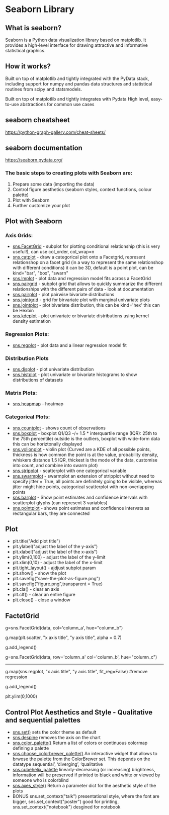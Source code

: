 # Seaborn Library

## What is seaborn?
Seaborn is a Python data visualization library based on matplotlib. It provides a high-level interface for drawing attractive and informative statistical graphics.

## How it works?
Built on top of matplotlib and tightly integrated with the PyData stack, including support for numpy and pandas data structures and statistical routines from scipy and statsmodels.

Built on top of matplotlib and tightly integrates with Pydata
High level, easy-to-use abstractions for common use cases

## seaborn cheatsheet
https://python-graph-gallery.com/cheat-sheets/

## seaborn documentation
https://seaborn.pydata.org/

### The basic steps to creating plots with Seaborn are:
 1. Prepare some data (importing the data)
 2. Control figure aesthetics (seaborn styles, context functions, colour palette)
 3. Plot with Seaborn
 4. Further customize your plot

## Plot with Seaborn
### Axis Grids: 
 * [sns.FacetGrid](https://seaborn.pydata.org/generated/seaborn.FacetGrid.html) - subplot for plotting conditional relationship (this is very useful!), can use col_order, col_wrap=n
 * [sns.catplot](https://seaborn.pydata.org/generated/seaborn.catplot.html) - draw a categorical plot onto a Facetgrid, represent relationshop on a facet grid (in a way to represent the same relationshop with different conditions) it can be 3D, default is a point plot, can be kind="bar", "box", "swarn" 
 * [sns.lmplot](https://seaborn.pydata.org/generated/seaborn.lmplot.html) - plot data and regression model fits across a FacetGrid
 * [sns.pairgrid](https://seaborn.pydata.org/generated/seaborn.PairGrid.html) - subplot grid that allows to quickly summarize the different relationships with the different pairs of data - look at documentation
 * [sns.pairplot](https://seaborn.pydata.org/generated/seaborn.pairplot.html) - plot pairwise bivariate distributions
 * [sns.jointgrid](https://seaborn.pydata.org/generated/seaborn.JointGrid.html) - grid for birvariate plot with marginal univariate plots
 * [sns.jointplot](http://seaborn.pydata.org/generated/seaborn.jointplot.html) - plot bivariate distribution, this can be kind='hex' this can be Hexbin
 * [sns.kdeplot](https://seaborn.pydata.org/generated/seaborn.kdeplot.html) - plot univariate or bivariate distributions using kernel density estimation

### Regression Plots:
 * [sns.regplot](https://seaborn.pydata.org/generated/seaborn.regplot.html) - plot data and a linear regression model fit

### Distribution Plots
 * [sns.displot](https://seaborn.pydata.org/generated/seaborn.displot.html) - plot univariate distribution
 * [sns.histplot](https://seaborn.pydata.org/generated/seaborn.histplot.html) - plot univariate or bivariate histograms to show distributions of datasets
 
### Matrix Plots:
 * [sns.heapmap](https://seaborn.pydata.org/generated/seaborn.heatmap.html) - heatmap
 
### Categorical Plots:
 * [sns.countplot](https://seaborn.pydata.org/generated/seaborn.countplot.html) - shows count of observations
 * [sns.boxplot](https://seaborn.pydata.org/generated/seaborn.boxplot.html) - boxplot Q1/Q3 -/+  1.5 * interquartile range (IQR): 25th to the 75th percentile) outside is the outliers, boxplot with wide-form data this can be horiztonally displayed
 * [sns.volionplot](https://seaborn.pydata.org/generated/seaborn.violinplot.html) - violin plot (Curved are a KDE of all possible points, thickness is how common the point is at the value, probability density, whiskers distance 1.5 IQR, thickest is the mode of the data, customise into count, and combine into swarm plot)
 * [sns.stripplot](https://seaborn.pydata.org/generated/seaborn.stripplot.html) - scatterplot with one categorical variable
 * [sns.swarmplot](https://seaborn.pydata.org/generated/seaborn.swarmplot.html) - swarmplot an extension of stripplot without need to specify jitter = True, all points are definitely going to be visible, whereas jitter might hide points, categorical scatterplot with non-overlapping points
 * [sns.barplot](https://seaborn.pydata.org/generated/seaborn.barplot.html) - Show point estimates and confidence intervals with scatterplot glyphs (can represent 3 variables)
 * [sns.pointplot](https://seaborn.pydata.org/generated/seaborn.pointplot.html) - shows point estimates and confidence intervats as rectangular bars, they are connected

## Plot
 * plt.title("Add plot title")
 * plt.ylabel("adjust the label of the y-axis")
 * plt.xlabel("adjust the label of the x-axis")
 * plt.ylim(0,100) - adjust the label of the y-limit
 * plt.xlim(0,10) - adjust the label of the x-limit
 * plt.tight_layout() - ajdjust subplot param
 * plt.show() - show the plot
 * plt.savefig("save-the-plot-as-figure.png")
 * plt.savefig("figure.png",transparent = True)
 * plt.cla() - clear an axis
 * plt.clf() - clear an entire figure
 * plt.close() - close a window

## FactetGrid
g=sns.FacetGrid(data, col='column_a', hue="column_b")

g.map(plt.scatter, "x axis title", "y axis title", alpha = 0.7)

g.add_legend()

g=sns.FacetGrid(data, row='column_a' col='column_b', hue="column_c")

___

g.map(sns.regplot, "x axis title", "y axis title", fit_reg=False) #remove regression

g.add_legend()

plt.ylim(0,1000)

## Control Plot Aesthetics and Style - Qualitative and sequential palettes
 * [sns.set()](https://seaborn.pydata.org/tutorial/aesthetics.html) sets the color theme as default
 * [sns.despine](https://seaborn.pydata.org/generated/seaborn.despine.html) removes the axis on the chart
 * [sns.color_palette()](https://seaborn.pydata.org/tutorial/color_palettes.html) Return a list of colors or continuous colormap defining a palette
 * [sns.choose_colorbrewer_palette()](https://seaborn.pydata.org/generated/seaborn.choose_colorbrewer_palette.html) An interactive widget that allows to brwose the palette from the ColorBrewer set. This depends on the datatype sequential’, ‘diverging’, ‘qualitative
 * [sns.cubehelix_palette](https://seaborn.pydata.org/generated/seaborn.cubehelix_palette.html) linearly-decreasing (or increasing) brightness, information will be preserved if printed to black and white or viewed by someone who is colorblind
 * [sns.axes_style()](https://seaborn.pydata.org/generated/seaborn.axes_style.html) Return a parameter dict for the aesthetic style of the plots
 * BONUS sns.set_context("talk") presentational style, where the font are bigger, sns.set_context("poster") good for printing, sns.set_context("notebook") desgined for notebook
